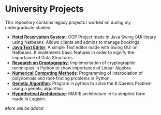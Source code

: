 # University Projects
This repository contains legacy projects I worked on during my undergraduate studies

- <u>**[Hotel Reservation System](https://github.com/owaisali8/uni-projects/tree/main/Hotel%20Reservation%20System%20on%20Java-Swing%20GUI-OOP/Project)**</u>: OOP Project made in Java Swing GUI library using Netbeans. Allows clients and admins to manage bookings.
- <u>**[Java Text Editor](https://github.com/owaisali8/uni-projects/tree/main/Java_Text_Editor)**</u>: A simple Text editor made with Swing GUI on Netbeans. It implements basic features in order to signify the importance of Data Structures. 
- <u>**[Research on Cryptography](https://github.com/owaisali8/uni-projects/tree/main/LA_Project_Cryptography)**</u>:  Implementation of cryptographic techniques in Python to show importance of Linear Algebra.
- <u>**[Numerical Computing Methods](https://github.com/owaisali8/uni-projects/tree/main/NA_Assignments)**</u>: Programming of interpolation of polynomials and root-finding problems in Python.
- <u>**[Genetic Algorithm](https://github.com/owaisali8/uni-projects/tree/main/Genetic_Algorithm)**</u>: Program in python to solve the 8 Queens Problem using a genetic algorithm
- <u>**[Hypothetical Architecture](https://github.com/owaisali8/uni-projects/tree/main/CAAL_Hypothetical_Architecture)**</u>:  MARIE architecture in its simplest form made in Logisim.

*More will be added*
